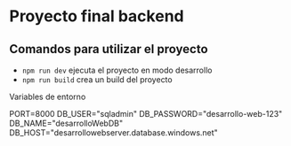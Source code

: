 # Proyecto final backend

## Comandos para utilizar el proyecto

- `npm run dev` ejecuta el proyecto en modo desarrollo
- `npm run build` crea un build del proyecto

Variables de entorno

PORT=8000
DB_USER="sqladmin"
DB_PASSWORD="desarrollo-web-123"
DB_NAME="desarrolloWebDB"
DB_HOST="desarrollowebserver.database.windows.net"
